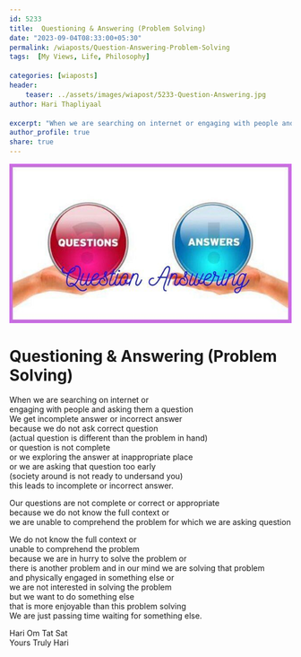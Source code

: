 ```yaml
---
id: 5233 
title:  Questioning & Answering (Problem Solving)         
date: "2023-09-04T08:33:00+05:30"        
permalink: /wiaposts/Question-Answering-Problem-Solving      
tags:  [My Views, Life, Philosophy]         
        
categories: [wiaposts] 
header:        
    teaser: ../assets/images/wiapost/5233-Question-Answering.jpg        
author: Hari Thapliyaal        

excerpt: "When we are searching on internet or engaging with people and asking them a question We get incomplete answer or incorrect answer because we do not ask correct question (actual question is different than the problem in hand) or question"
author_profile: true        
share: true        
---
```

![Question Answering](../assets/images/wiapost/5233-Question-Answering.jpg)             
    
# Questioning & Answering (Problem Solving)    
    
When we are searching on internet or   
engaging with people and asking them a question  
We get incomplete answer or incorrect answer    
because we do not ask correct question    
(actual question is different than the problem in hand)    
or question is not complete   
or we exploring the answer at inappropriate place   
or we are asking that question too early   
(society around is not ready to undersand you)   
this leads to incomplete or incorrect answer.

Our questions are not complete or correct or appropriate    
because we do not know the full context or    
we are unable to comprehend the problem for which we are asking question   

We do not know the full context or    
unable to comprehend the problem    
because we are in hurry to solve the problem or    
there is another problem and in our mind we are solving that problem    
and physically engaged in something else or    
we are not interested in solving the problem    
but we want to do something else    
that is more enjoyable than this problem solving   
We are just passing time waiting for something else.   

Hari Om Tat Sat   
Yours Truly Hari



